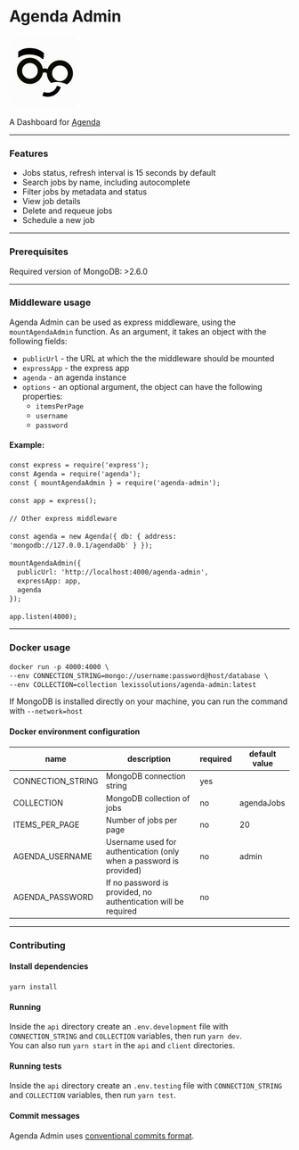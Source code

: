 # Agenda Admin

![logo](/client/public/logo128.png)

A Dashboard for [Agenda](https://github.com/agenda/agenda)

---

### Features

- Jobs status, refresh interval is 15 seconds by default
- Search jobs by name, including autocomplete
- Filter jobs by metadata and status
- View job details
- Delete and requeue jobs
- Schedule a new job

---

### Prerequisites

Required version of MongoDB: >2.6.0

---

### Middleware usage

Agenda Admin can be used as express middleware, using the `mountAgendaAdmin` function. As an argument, it takes an object with the following fields:

- `publicUrl` - the URL at which the the middleware should be mounted
- `expressApp` - the express app
- `agenda` - an agenda instance
- `options` - an optional argument, the object can have the following properties: 
  - `itemsPerPage`
  - `username`
  - `password` 

#### Example:

```
const express = require('express');
const Agenda = require('agenda');
const { mountAgendaAdmin } = require('agenda-admin');

const app = express();

// Other express middleware

const agenda = new Agenda({ db: { address: 'mongodb://127.0.0.1/agendaDb' } });

mountAgendaAdmin({
  publicUrl: 'http://localhost:4000/agenda-admin',
  expressApp: app,
  agenda
});

app.listen(4000);
```

---

### Docker usage

```
docker run -p 4000:4000 \
--env CONNECTION_STRING=mongo://username:password@host/database \
--env COLLECTION=collection lexissolutions/agenda-admin:latest
```

If MongoDB is installed directly on your machine, you can run the command with `--network=host`

#### Docker environment configuration

| name              | description                                                         | required | default value |
| ----------------- | ------------------------------------------------------------------- | -------- | ------------- |
| CONNECTION_STRING | MongoDB connection string                                           | yes      |               |
| COLLECTION        | MongoDB collection of jobs                                          | no       | agendaJobs    |
| ITEMS_PER_PAGE    | Number of jobs per page                                             | no       | 20            |
| AGENDA_USERNAME   | Username used for authentication (only when a password is provided) | no       | admin         |
| AGENDA_PASSWORD   | If no password is provided, no authentication will be required      | no       |               |

---

### Contributing

#### Install dependencies

`yarn install`

#### Running

Inside the `api` directory create an `.env.development` file with `CONNECTION_STRING` and `COLLECTION` variables, then run `yarn dev`. \
You can also run `yarn start` in the `api` and `client` directories.

#### Running tests

Inside the `api` directory create an `.env.testing` file with `CONNECTION_STRING` and `COLLECTION` variables, then run `yarn test`.

#### Commit messages

Agenda Admin uses [conventional commits format](https://www.conventionalcommits.org/en/v1.0.0/).
